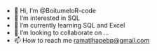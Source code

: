 - 👋 Hi, I’m @BoitumeloR-code
- 👀 I’m interested in SQL
- 🌱 I’m currently learning SQL and Excel
- 💞️ I’m looking to collaborate on ...
- 📫 How to reach me ramatlhapebp@gmail.com

<!---
BoitumeloR-code/BoitumeloR-code is a ✨ special ✨ repository because its `README.md` (this file) appears on your GitHub profile.
You can click the Preview link to take a look at your changes.
--->
